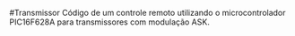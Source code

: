 #Transmissor
Código de um controle remoto utilizando o microcontrolador PIC16F628A para transmissores com modulação ASK.


